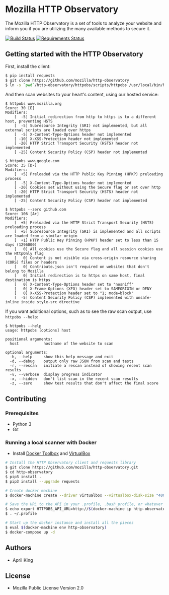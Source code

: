# Mozilla HTTP Observatory

The Mozilla HTTP Observatory is a set of tools to analyze your website and inform you if you are utilizing the many available methods to secure it.

[![Build Status](https://travis-ci.org/marumari/http-observatory.svg?branch=master)](https://travis-ci.org/marumari/http-observatory) [![Requirements Status](https://requires.io/github/mozilla/http-observatory/requirements.svg?branch=master)](https://requires.io/github/mozilla/http-observatory/requirements/?branch=master)

## Getting started with the HTTP Observatory

First, install the client:
```bash
$ pip install requests
$ git clone https://github.com/mozilla/http-observatory
$ ln -s `pwd`/http-observatory/httpobs/scripts/httpobs /usr/local/bin/httpobs
```

And then scan websites to your heart's content, using our hosted service:

```
$ httpobs www.mozilla.org
Score: 30 [E]
Modifiers:
    [  -5] Initial redirection from http to https is to a different host, preventing HSTS
    [  -5] Subresource Integrity (SRI) not implemented, but all external scripts are loaded over https
    [  -5] X-Content-Type-Options header not implemented
    [ -10] X-XSS-Protection header not implemented
    [ -20] HTTP Strict Transport Security (HSTS) header not implemented
    [ -25] Content Security Policy (CSP) header not implemented

$ httpobs www.google.com
Score: 35 [D-]
Modifiers:
    [  +5] Preloaded via the HTTP Public Key Pinning (HPKP) preloading process
    [  -5] X-Content-Type-Options header not implemented
    [ -20] Cookies set without using the Secure flag or set over http
    [ -20] HTTP Strict Transport Security (HSTS) header not implemented
    [ -25] Content Security Policy (CSP) header not implemented

$ httpobs --zero github.com
Score: 106 [A+]
Modifiers:
    [  +5] Preloaded via the HTTP Strict Transport Security (HSTS) preloading process
    [  +5] Subresource Integrity (SRI) is implemented and all scripts are loaded from a similar origin
    [  +1] HTTP Public Key Pinning (HPKP) header set to less than 15 days (1296000)
    [   0] All cookies use the Secure flag and all session cookies use the HttpOnly flag
    [   0] Content is not visible via cross-origin resource sharing (CORS) files or headers
    [   0] Contribute.json isn't required on websites that don't belong to Mozilla
    [   0] Initial redirection is to https on same host, final destination is https
    [   0] X-Content-Type-Options header set to "nosniff"
    [   0] X-Frame-Options (XFO) header set to SAMEORIGIN or DENY
    [   0] X-XSS-Protection header set to "1; mode=block"
    [  -5] Content Security Policy (CSP) implemented with unsafe-inline inside style-src directive
```

If you want additional options, such as to see the raw scan output, use `httpobs --help`:

```
$ httpobs --help
usage: httpobs [options] host

positional arguments:
  host           hostname of the website to scan

optional arguments:
  -h, --help     show this help message and exit
  -d, --debug    output only raw JSON from scan and tests
  -r, --rescan   initiate a rescan instead of showing recent scan results
  -v, --verbose  display progress indicator
  -x, --hidden   don't list scan in the recent scan results
  -z, --zero     show test results that don't affect the final score
```

## Contributing

### Prerequisites
* Python 3
* Git

### Running a local scanner with Docker
* Install [Docker Toolbox](https://www.docker.com/products/docker-toolbox) and [VirtualBox](https://www.virtualbox.org/wiki/Downloads)

```bash
# Install the HTTP Observatory client and requests library
$ git clone https://github.com/mozilla/http-observatory.git
$ cd http-observatory
$ pip3 install .
$ pip3 install --upgrade requests

# Create docker machine
$ docker-machine create --driver virtualbox --virtualbox-disk-size "40000" http-observatory

# Save the URL to the API in your .profile, .bash_profile, or whatever
$ echo export HTTPOBS_API_URL=http://$(docker-machine ip http-observatory):57001/api/v1 >> ~/.profile
$ . ~/.profile

# Start up the docker instance and install all the pieces
$ eval $(docker-machine env http-observatory)
$ docker-compose up -d
```

## Authors

* April King

## License

* Mozilla Public License Version 2.0